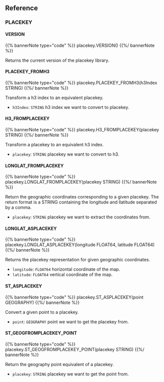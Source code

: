 ## Reference

### PLACEKEY

#### VERSION

{{% bannerNote type="code" %}}
placekey.VERSION()
{{%/ bannerNote %}}

Returns the current version of the placekey library.

#### PLACEKEY_FROMH3

{{% bannerNote type="code" %}}
placekey.PLACEKEY_FROMH3(h3Index STRING)
{{%/ bannerNote %}}

Transform a h3 index to an equivalent placekey.

* `h3Index`: `STRING` h3 index we want to convert to placekey.

#### H3_FROMPLACEKEY

{{% bannerNote type="code" %}}
placekey.H3_FROMPLACEKEY(placekey STRING)
{{%/ bannerNote %}}

Transform a placekey to an equivalent h3 index.

* `placekey`: `STRING` placekey we want to convert to h3.

#### LONGLAT_FROMPLACEKEY

{{% bannerNote type="code" %}}
placekey.LONGLAT_FROMPLACEKEY(placekey STRING)
{{%/ bannerNote %}}

Return the geographic coordinates corresponding to a given placekey. The return format is a STRING containing the longitude and llatitude separated by a comma.

* `placekey`: `STRING` placekey we want to extract the coordinates from.

#### LONGLAT_ASPLACEKEY

{{% bannerNote type="code" %}}
placekey.LONGLAT_ASPLACEKEY(longitude FLOAT64, latitude FLOAT64)
{{%/ bannerNote %}}

Returns the placekey representation for given geographic coordinates.

* `longitude`: `FLOAT64` horizontal coordinate of the map.
* `latitude`: `FLOAT64` vertical coordinate of the map.

#### ST_ASPLACEKEY

{{% bannerNote type="code" %}}
placekey.ST_ASPLACEKEY(point GEOGRAPHY)
{{%/ bannerNote %}}

Convert a given point to a placekey.

* `point`: `GEOGRAPHY`  point we want to get the placekey from.

#### ST_GEOGFROMPLACEKEY_POINT

{{% bannerNote type="code" %}}
placekey.ST_GEOGFROMPLACEKEY_POINT(placekey STRING)
{{%/ bannerNote %}}

Return the geography point equivalent of a placekey.

* `placekey`: `STRING` placekey we want to get the point from.